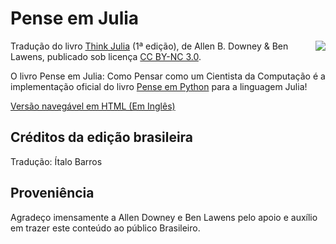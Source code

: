 # Pense em Julia

<a href="https://benlauwens.github.io/ThinkJulia.jl/latest/book.html"><img src="https://images-na.ssl-images-amazon.com/images/I/71--AxaiGNL.jpg" align="right" style="margin-left: 20px;"></a>

Tradução do livro [Think Julia](https://www.amazon.com/Think-Julia-Like-Computer-Scientist/dp/1492045039) (1ª edição), de Allen B. Downey & Ben Lawens, publicado sob licença [CC BY-NC 3.0](LICENSE.md).

O livro Pense em Julia: Como Pensar como um Cientista da Computação é a implementação oficial do livro [Pense em Python](https://penseallen.github.io/PensePython2e/) para a linguagem Julia!

[Versão navegável em HTML (Em Inglês)](https://benlauwens.github.io/ThinkJulia.jl/latest/book.html)


## Créditos da edição brasileira

Tradução: Ítalo Barros<br>


## Proveniência

Agradeço imensamente a Allen Downey e Ben Lawens pelo apoio e auxílio em trazer este conteúdo ao público Brasileiro.
